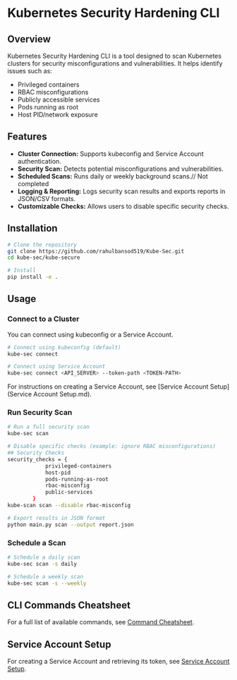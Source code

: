 # Kubernetes Security Hardening CLI

## Overview
Kubernetes Security Hardening CLI is a tool designed to scan Kubernetes clusters for security misconfigurations and vulnerabilities. It helps identify issues such as:

- Privileged containers
- RBAC misconfigurations
- Publicly accessible services
- Pods running as root
- Host PID/network exposure

## Features
- **Cluster Connection:** Supports kubeconfig and Service Account authentication.
- **Security Scan:** Detects potential misconfigurations and vulnerabilities.
- **Scheduled Scans:** Runs daily or weekly background scans.// Not completed
- **Logging & Reporting:** Logs security scan results and exports reports in JSON/CSV formats.
- **Customizable Checks:** Allows users to disable specific security checks.

## Installation

```sh
# Clone the repository
git clone https://github.com/rahulbansod519/Kube-Sec.git
cd kube-sec/kube-secure

# Install 
pip install -e .
```

## Usage

### Connect to a Cluster
You can connect using kubeconfig or a Service Account.

```sh
# Connect using kubeconfig (default)
kube-sec connect

# Connect using Service Account
kube-sec connect <API_SERVER> --token-path <TOKEN-PATH>
```

For instructions on creating a Service Account, see [Service Account Setup](Service Account Setup.md).

### Run Security Scan

```sh
# Run a full security scan
kube-sec scan

# Disable specific checks (example: ignore RBAC misconfigurations)
## Security Checks
security_checks = {
            privileged-containers
            host-pid
            pods-running-as-root
            rbac-misconfig
            public-services
        }
kube-scan scan --disable rbac-misconfig

# Export results in JSON format
python main.py scan --output report.json
```

### Schedule a Scan

```sh
# Schedule a daily scan
kube-sec scan -s daily

# Schedule a weekly scan
kube-sec scan -s --weekly
```

## CLI Commands Cheatsheet
For a full list of available commands, see [Command Cheatsheet](COMMANDS.md).

## Service Account Setup
For creating a Service Account and retrieving its token, see [Service Account Setup](SERVICE_ACCOUNT.md).



